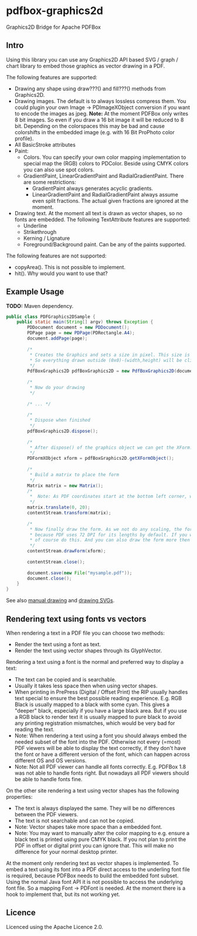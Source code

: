 # pdfbox-graphics2d
Graphics2D Bridge for Apache PDFBox

## Intro
Using this library you can use any Graphics2D API based SVG / graph / chart library 
to embed those graphics as vector drawing in a PDF.

The following features are supported:

- Drawing any shape using draw???() and fill???() methods from Graphics2D.
- Drawing images. The default is to always lossless compress them. You could plugin 
  your own Image -> PDImageXObject conversion if you want to encode the images as jpeg. 
  **Note:** At the moment PDFBox only writes 8 bit images. So even if you draw 
  a 16 bit image it will be reduced to 8 bit. Depending on the colorspaces this may be 
  bad and cause colorshifts in the embedded image (e.g. with 16 Bit ProPhoto color profile).
- All BasicStroke attributes
- Paint:
	- Colors. You can specify your own color mapping implementation to special map the (RGB) 
	colors to PDColor. Beside using CMYK colors you can also use spot colors.
	- GradientPaint, LinearGradientPaint and RadialGradientPaint. There are some restrictions:
	  - GradientPaint always generates acyclic gradients. 
	  - LinearGradientPaint and RadialGradientPaint always assume even split fractions. 
	  The actual given fractions are ignored at the moment.
- Drawing text. At the moment all text is drawn as vector shapes, so no fonts are embedded. 
  The following TextAttribute features are supported:
   - Underline
   - Strikethrough
   - Kerning / Lignature
   - Foreground/Background paint. Can be any of the paints supported.

The following features are not supported:

- copyArea(). This is not possible to implement.
- hit(). Why would you want to use that?

## Example Usage

**TODO:** Maven dependency.

```java
public class PDFGraphics2DSample {
	public static main(String[] argv) throws Exception {
		PDDocument document = new PDDocument();
		PDPage page = new PDPage(PDRectangle.A4);
		document.addPage(page);
			
		/*
		 * Creates the Graphics and sets a size in pixel. This size is used for the BBox of the XForm.
		 * So everything drawn outside (0x0)-(width,height) will be clipped.
		 */
		PdfBoxGraphics2D pdfBoxGraphics2D = new PdfBoxGraphics2D(document, 400, 400);
		
		/*
		 * Now do your drawing
		 */ 
		
		/* ... */
		
		/* 
		 * Dispose when finished
		 */
		pdfBoxGraphics2D.dispose();
		
		/*
		 * After dispose() of the graphics object we can get the XForm.
		 */
		PDFormXObject xform = pdfBoxGraphics2D.getXFormObject();
		
		/*
		 * Build a matrix to place the form
		 */
		Matrix matrix = new Matrix();
		/*
		 *  Note: As PDF coordinates start at the bottom left corner, we move up from there.
		 */
		matrix.translate(0, 20);
		contentStream.transform(matrix);
		
		/*
		 * Now finally draw the form. As we not do any scaling, the form drawn has a size of 5,5 x 5,5 inches, 
		 * because PDF uses 72 DPI for its lengths by default. If you want to scale, skew or rotate the form you can 
		 * of course do this. And you can also draw the form more then once. Think of the XForm as a stamper.
		 */
		contentStream.drawForm(xform);
		
		contentStream.close();
		
		document.save(new File("mysample.pdf"));
		document.close();
	}
}
```

See also [manual drawing](src/test/java/de/rototor/pdfbox/graphics2d/PdfBoxGraphics2dTest.java) 
and [drawing SVGs](src/test/java/de/rototor/pdfbox/graphics2d/RenderSVGsTest.java).

## Rendering text using fonts vs vectors

When rendering a text in a PDF file you can choose two methods:
- Render the text using a font as text.
- Render the text using vector shapes through its GlyphVector.

Rendering a text using a font is the normal and preferred way to display a text:
- The text can be copied and is searchable.
- Usually it takes less space then when using vector shapes.
- When printing in PrePress (Digital / Offset Print) the RIP usually handles text special to ensure 
the best possible reading experience. E.g. RGB Black is usually mapped to a black 
with some cyan. This gives a "deeper" black, especially if you have a large black area. 
But if you use a RGB black to render text it is usually mapped to pure black to avoid 
any printing registration mismatches, which would be very bad for reading the text.
- Note: When rendering a text using a font you should always embed the needed subset of the font into the PDF. 
  Otherwise not every (=most) PDF viewers will be able to display the text correctly, if they don't have the font or
  have a different version of the font, which can happen across different OS and OS versions.
- Note: Not all PDF viewer can handle all fonts correctly. E.g. PDFBox 1.8 was not able to handle fonts right. 
But nowadays all PDF viewers should be able to handle fonts fine.

On the other site rendering a text using vector shapes has the following properties:
- The text is always displayed the same. They will be no differences between the PDF viewers.
- The text is not searchable and can not be copied.
- Note: Vector shapes take more space than a embedded font.
- Note: You may want to manually alter the color mapping to e.g. ensure a black text is printed using pure CMYK black. 
If you not plan to print the PDF in offset or digital print you can ignore that. This will make no difference for 
your normal desktop printer.

At the moment only rendering text as vector shapes is implemented. To embed a text using its font into a PDF direct 
access to the underling font file is required, because PDFBox needs to build the embedded font subset. Using the normal 
Java font API it is not possible to access the underlying font file. So a mapping Font -> PDFont is needed. At the 
moment there is a hook to implement that, but its not working yet.

## Licence

Licenced using the Apache Licence 2.0.
